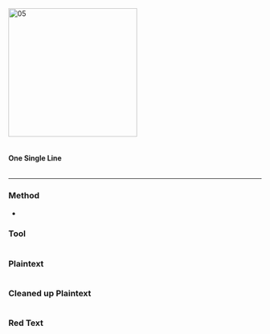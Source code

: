 <img src="https://github.com/iBotPeaches/cicada_3301/raw/master/liber_primus/11.jpg" width="256" alt="05">

```

```

#### One Single Line

```
```

---

### Method

*

### Tool

```

```

### Plaintext

```
```

### Cleaned up Plaintext

```

```

### Red Text

```

```


